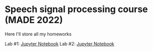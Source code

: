 # Speech signal processing course (MADE 2022)
Here I'll store all my homeworks  

Lab #1: [Jupyter Notebook](/lab1.ipynb)
Lab #2: [Jupyter Notebook](/lab2.ipynb)
